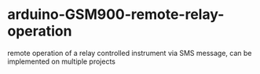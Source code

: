 # arduino-GSM900-remote-relay-operation
remote operation of a relay controlled instrument via SMS message, can be implemented on multiple projects
